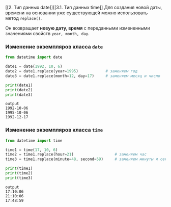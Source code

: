 [[2. Тип данных date]][[3.1. Тип данных time]]
Для создания новой даты, времени на основании уже существующей можно использовать метод `replace()`. 

Он возвращает **новую дату, время** с переданными измененными значениями свойств `year, month, day`.
### Изменение экземпляров класса `date`

```python
from datetime import date

date1 = date(1992, 10, 6)
date2 = date1.replace(year=1995)            # заменяем год           
date3 = date1.replace(month=12, day=17)     # заменяем месяц и число

print(date1)
print(date2)
print(date3)
```
```
output
1992-10-06
1995-10-06
1992-12-17
```
### Изменение экземпляров класса `time`
```python
from datetime import time

time1 = time(17, 10, 6)
time2 = time1.replace(hour=21)                  # заменяем час         
time3 = time1.replace(minute=48, second=59)     # заменяем минуты и секунды

print(time1)
print(time2)
print(time3)
```
```
output
17:10:06
21:10:06
17:48:59
```

